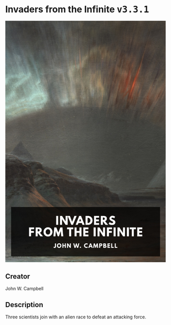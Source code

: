 
# Invaders from the Infinite <kbd>v3.3.1</kbd>

<center>
  <img src="./cover-1024.jpg"/>
</center>

## Creator
John W. Campbell

## Description
Three scientists join with an alien race to defeat an attacking force.
